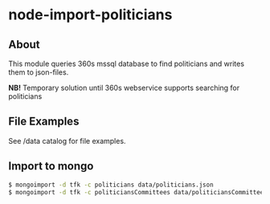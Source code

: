 # node-import-politicians

## About

This module queries 360s mssql database to find politicians and writes them to json-files.

**NB!** Temporary solution until 360s webservice supports searching for politicians

## File Examples

See /data catalog for file examples.

## Import to mongo
```sh
$ mongoimport -d tfk -c politicians data/politicians.json
$ mongoimport -d tfk -c politiciansCommittees data/politiciansCommittees.json
```
